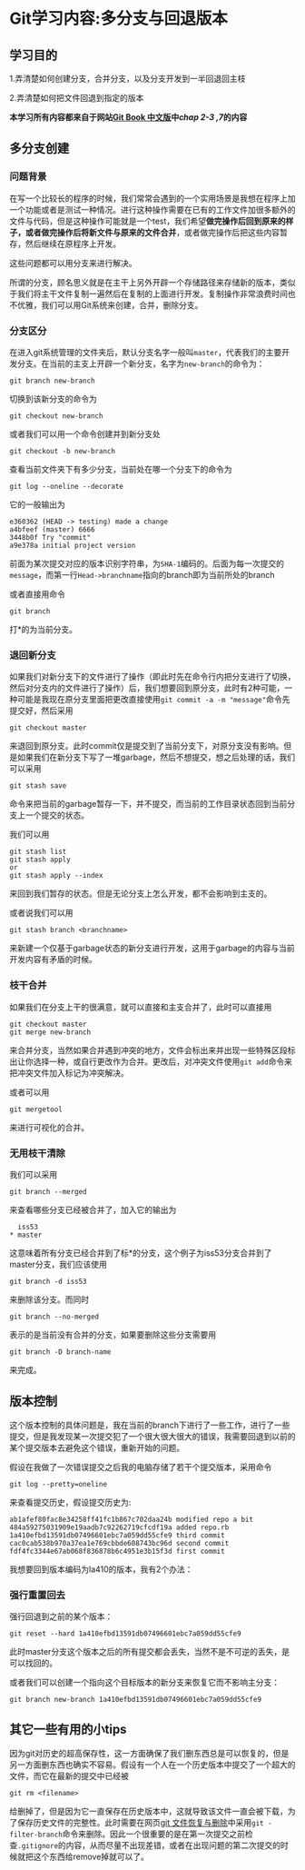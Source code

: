 # Git学习内容:多分支与回退版本

## 学习目的

1.弄清楚如何创建分支，合并分支，以及分支开发到一半回退回主枝

2.弄清楚如何把文件回退到指定的版本

**本学习所有内容都来自于网站[Git Book 中文版](https://git-scm.com/book/zh/v2)中*chap 2-3 ,7*的内容**

## 多分支创建

### 问题背景

在写一个比较长的程序的时候，我们常常会遇到的一个实用场景是我想在程序上加一个功能或者是测试一种情况。进行这种操作需要在已有的工作文件加很多额外的文件与代码，但是这种操作可能就是一个test，我们希望**做完操作后回到原来的样子，或者做完操作后将新文件与原来的文件合并**，或者做完操作后把这些内容暂存，然后继续在原程序上开发。

这些问题都可以用分支来进行解决。

所谓的分支，顾名思义就是在主干上另外开辟一个存储路径来存储新的版本，类似于我们将主干文件复制一遍然后在复制的上面进行开发。复制操作非常浪费时间也不优雅，我们可以用Git系统来创建，合并，删除分支。

### 分支区分

在进入git系统管理的文件夹后，默认分支名字一般叫`master`，代表我们的主要开发分支。在当前的主支上开辟一个新分支，名字为`new-branch`的命令为：

```shell
git branch new-branch
```

切换到该新分支的命令为

```shell
git checkout new-branch
```

或者我们可以用一个命令创建并到新分支处

```shell
git checkout -b new-branch
```

查看当前文件夹下有多少分支，当前处在哪一个分支下的命令为

```shell
git log --oneline --decorate
```

它的一般输出为

```shell
e360362 (HEAD -> testing) made a change
a4bfeef (master) 6666
3448b0f Try "commit"
a9e378a initial project version
```

前面为某次提交对应的版本识别字符串，为`SHA-1`编码的。后面为每一次提交的`message`，而第一行`Head->branchname`指向的branch即为当前所处的branch

或者直接用命令

```shell
git branch
```

打\*的为当前分支。

### 退回新分支

如果我们对新分支下的文件进行了操作（即此时先在命令行内把分支进行了切换，然后对分支内的文件进行了操作）后，我们想要回到原分支，此时有2种可能，一种可能是我现在原分支里面把更改直接使用`git commit -a -m "message"`命令先提交好，然后采用

```shell
git checkout master
```

来退回到原分支。此时commit仅是提交到了当前分支下，对原分支没有影响。但是如果我们在新分支下写了一堆garbage，然后不想提交，想之后处理的话，我们可以采用

```shell
git stash save
```

命令来把当前的garbage暂存一下，并不提交，而当前的工作目录状态回到当前分支上一个提交的状态。

我们可以用

```shell
git stash list
git stash apply
or
git stash apply --index
```

来回到我们暂存的状态。但是无论分支上怎么开发，都不会影响到主支的。

或者说我们可以用

```shell
git stash branch <branchname>
```

来新建一个仅基于garbage状态的新分支进行开发，这用于garbage的内容与当前开发内容有矛盾的时候。

### 枝干合并

如果我们在分支上干的很满意，就可以直接和主支合并了，此时可以直接用

```shell
git checkout master
git merge new-branch
```

来合并分支，当然如果合并遇到冲突的地方，文件会标出来并出现一些特殊区段标出让你选择一种，或自行更改作为合并。更改后，对冲突文件使用`git add`命令来把冲突文件加入标记为冲突解决。

或者可以用

```shell
git mergetool
```

来进行可视化的合并。

### 无用枝干清除

我们可以采用

```shell
git branch --merged
```

来查看哪些分支已经被合并了，加入它的输出为

```shell
  iss53
* master
```

这意味着所有分支已经合并到了标*的分支，这个例子为iss53分支合并到了master分支，我们应该使用

```shell
git branch -d iss53
```

来删除该分支。而同时

```shell
git branch --no-merged
```

表示的是当前没有合并的分支，如果要删除这些分支需要用

```shell
git branch -D branch-name
```

来完成。

## 版本控制

这个版本控制的具体问题是，我在当前的branch下进行了一些工作，进行了一些提交，但是我发现某一次提交犯了一个很大很大很大的错误，我需要回退到以前的某个提交版本去避免这个错误，重新开始的问题。

假设在我做了一次错误提交之后我的电脑存储了若干个提交版本，采用命令

```shell
git log --pretty=oneline
```

来查看提交历史，假设提交历史为:

```shell
ab1afef80fac8e34258ff41fc1b867c702daa24b modified repo a bit
484a59275031909e19aadb7c92262719cfcdf19a added repo.rb
1a410efbd13591db07496601ebc7a059dd55cfe9 third commit
cac0cab538b970a37ea1e769cbbde608743bc96d second commit
fdf4fc3344e67ab068f836878b6c4951e3b15f3d first commit
```

我想要回到版本编码为la410的版本，我有2个办法：

### 强行重置回去

强行回退到之前的某个版本：

```shell
git reset --hard 1a410efbd13591db07496601ebc7a059dd55cfe9
```

此时master分支这个版本之后的所有提交都会丢失，当然不是不可逆的丢失，是可以找回的。

或者我们可以创建一个指向这个目标版本的新分支来恢复它而不影响主分支：

```shell
git branch new-branch 1a410efbd13591db07496601ebc7a059dd55cfe9
```

## 其它一些有用的小tips

因为git对历史的超高保存性，这一方面确保了我们删东西总是可以恢复的，但是另一方面删东西也确实不容易。假设有一个人在一个历史版本中提交了一个超大的文件，而它在最新的提交中已经被

```
git rm <filename>
```

给删掉了，但是因为它一直保存在历史版本中，这就导致该文件一直会被下载，为了保存历史文件的完整性。此时需要在网页[git 文件恢复与删除](https://git-scm.com/book/zh/v2/Git-%E5%86%85%E9%83%A8%E5%8E%9F%E7%90%86-%E7%BB%B4%E6%8A%A4%E4%B8%8E%E6%95%B0%E6%8D%AE%E6%81%A2%E5%A4%8D)中采用`git -filter-branch`命令来删除。因此一个很重要的是在第一次提交之前检查`.gitignore`的内容，从而尽量不出现差错，或者在出现问题的第二次提交的时候就把这个东西给remove掉就可以了。

